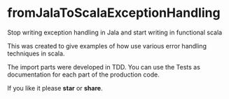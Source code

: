 # fromJalaToScalaExceptionHandling
Stop writing exception handling in Jala and start writing in functional scala

This was created to give examples of how use various error handling techniques in scala.

The import parts were developed in TDD. You can use the Tests as documentation for each part of the production code.

If you like it please <b>star</b> or <b>share</b>.


